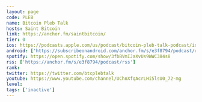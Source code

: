 ```yaml
---
layout: page
code: PLEB
name: Bitcoin Pleb Talk
hosts: Saint Bitcoin
link: https://anchor.fm/saintbitcoin/
tier: 0
ios: https://podcasts.apple.com/us/podcast/bitcoin-pleb-talk-podcast/id1481505187
android: ['https://subscribeonandroid.com/anchor.fm/s/e3f8794/podcast/rss']
spotify: https://open.spotify.com/show/3fbBVmIJaXvUs9WWC384s8
rss: ['https://anchor.fm/s/e3f8794/podcast/rss']
rank: 
twitter: https://twitter.com/btcplebtalk
youtube: https://www.youtube.com/channel/UChnXfqAcrLHi5lsU0_72-mg
level: 
tags: ['inactive']
---
```

